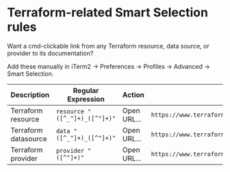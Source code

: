 # Terraform-related Smart Selection rules

Want a cmd-clickable link from any Terraform resource, data source, or provider to its documentation?

Add these manually in iTerm2 -> Preferences -> Profiles -> Advanced -> Smart Selection.

| Description          | Regular Expression            | Action      | Parameter                                               |
|----------------------|-------------------------------|-------------|---------------------------------------------------------|
| Terraform resource   | `resource "([^_"]+)_([^"]+)"` | Open URL... | `https://www.terraform.io/docs/providers/\1/r/\2.html`  |
| Terraform datasource | `data "([^_"]+)_([^"]+)"`     | Open URL... | `https://www.terraform.io/docs/providers/\1/d/\2.html`  |
| Terraform provider   | `provider "([^"]+)"`          | Open URL... | `https://www.terraform.io/docs/providers/\1/index.html` |
